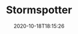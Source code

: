 ---
date: '2020-10-18T18:15:26'
draft: false
metadata:
  description: Azure Red Team tool for graphing Azure and Azure Active Directory objects
  homepage: ''
  name: Stormspotter
  owner:
    github_url: https://github.com/Azure
    login: Azure
    name: Microsoft Azure
    url: https://docs.microsoft.com/en-us/azure/
  url: https://github.com/Azure/Stormspotter
tags:
- azure
title: Stormspotter
type: tool
---